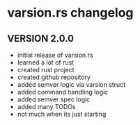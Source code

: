 
# varsion.rs changelog

## VERSION 2.0.0

- initial release of varsion.rs
- learned a lot of rust
- created rust project
- created github repository
- added semver logic via varsion struct
- added command handling logic
- added semver spec logic
- added many TODOs
- not much when its just starting
